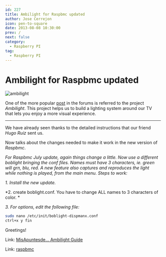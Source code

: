 ```yaml
---
id: 227
title: Ambilight for Raspbmc updated
author: Jose Cerrejon
icon: pen-to-square
date: 2013-08-08 10:30:00
prev: /
next: false
category:
  - Raspberry PI
tag:
  - Raspberry PI
---
```


# Ambilight for Raspbmc updated

![ambilight](/images/ambilight.jpg)

One of the more popular [post](http://www.raspberrypi.org/phpBB3/viewtopic.php?f=38&t=50436&p=398644&hilit=ambilight#p398644) in the forums is referred to the project *Ambilight*. This project helps us to build a lighting system around our TV that lets you enjoy a more visual experience.

- - -
We have already seen thanks to the detailed instructions that our friend *Hugo Ruiz* sent us.

Now talks about the changes needed to make it work in the new version of *Raspbmc*.

*For Raspbmc July update, again things change a little. Now use a different boblight bringing the conf files. Names must have 3 characters, ie. green will grn, blu, red. A new feature also captures and reproduces the light while nothing is played, from the main menu. Steps to work:*

*1. Install the new update.*

*2. create boblight.conf. You have to change ALL names to 3 characters of color. *

*3. For options, edit the following file:*

```bash
sudo nano /etc/init/boblight-dispmanx.conf
ctrl+x y fin
```

Greetings!

Link: [MisApuntesde... Ambilight Guide](/post.php?id=183)

Link: [raspbmc](http://www.raspbmc.com)